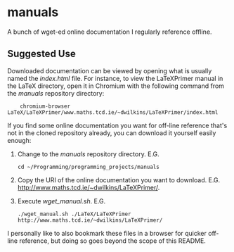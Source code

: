 manuals
=======

A bunch of wget-ed online documentation I regularly reference offline.

Suggested Use
-------------

Downloaded documentation can be viewed by opening what is usually named the *index.html* file. For instance, to view the LaTeXPrimer manual in the LaTeX directory, open it in Chromium with the following command from the *manuals* repository directory:

		chromium-browser LaTeX/LaTeXPrimer/www.maths.tcd.ie/~dwilkins/LaTeXPrimer/index.html

If you find some online documentation you want for off-line reference that's not in the cloned repository already, you can download it yourself easily enough:

1.	Change to the *manuals* repository directory. E.G.

		cd ~/Programming/programming_projects/manuals

2.	Copy the URI of the online documentation you want to download. E.G. <http://www.maths.tcd.ie/~dwilkins/LaTeXPrimer/>.

3.	Execute *wget_manual.sh*. E.G.

		./wget_manual.sh ./LaTeX/LaTeXPrimer http://www.maths.tcd.ie/~dwilkins/LaTeXPrimer/

I personally like to also bookmark these files in a browser for quicker off-line reference, but doing so goes beyond the scope of this README. 
